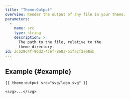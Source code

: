 ```yaml
---
title: "Theme:Output"
overview: Render the output of any file in your theme.
parameters:
  -
    name: src
    type: string
    description: >
      The path to the file, relative to the
      theme directory.
id: 3cb29c4f-96d2-4c6f-8e83-51facf2ae8ab
---
```

## Example {#example}
```
{{ theme:output src="svg/logo.svg" }}
```
``` .language-output
<svg>...</svg>
```
